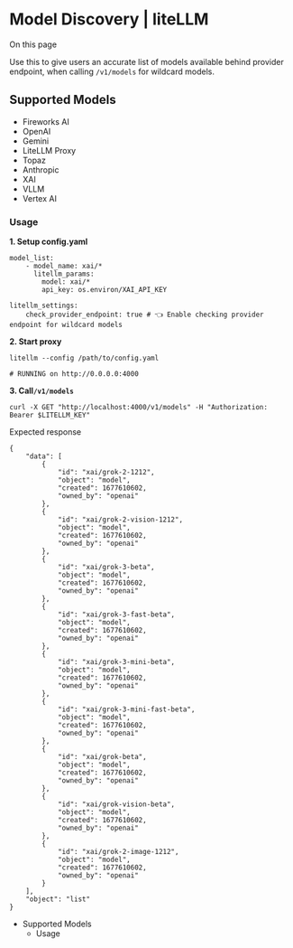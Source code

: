 # Model Discovery | liteLLM

On this page

Use this to give users an accurate list of models available behind provider endpoint, when calling `/v1/models` for wildcard models.

## Supported Models​

  * Fireworks AI
  * OpenAI
  * Gemini
  * LiteLLM Proxy
  * Topaz
  * Anthropic
  * XAI
  * VLLM
  * Vertex AI

### Usage​

**1\. Setup config.yaml**
    
    
    model_list:  
        - model_name: xai/*  
          litellm_params:  
            model: xai/*  
            api_key: os.environ/XAI_API_KEY  
      
    litellm_settings:  
        check_provider_endpoint: true # 👈 Enable checking provider endpoint for wildcard models  
    

**2\. Start proxy**
    
    
    litellm --config /path/to/config.yaml  
      
    # RUNNING on http://0.0.0.0:4000  
    

**3\. Call`/v1/models`**
    
    
    curl -X GET "http://localhost:4000/v1/models" -H "Authorization: Bearer $LITELLM_KEY"  
    

Expected response
    
    
    {  
        "data": [  
            {  
                "id": "xai/grok-2-1212",  
                "object": "model",  
                "created": 1677610602,  
                "owned_by": "openai"  
            },  
            {  
                "id": "xai/grok-2-vision-1212",  
                "object": "model",  
                "created": 1677610602,  
                "owned_by": "openai"  
            },  
            {  
                "id": "xai/grok-3-beta",  
                "object": "model",  
                "created": 1677610602,  
                "owned_by": "openai"  
            },  
            {  
                "id": "xai/grok-3-fast-beta",  
                "object": "model",  
                "created": 1677610602,  
                "owned_by": "openai"  
            },  
            {  
                "id": "xai/grok-3-mini-beta",  
                "object": "model",  
                "created": 1677610602,  
                "owned_by": "openai"  
            },  
            {  
                "id": "xai/grok-3-mini-fast-beta",  
                "object": "model",  
                "created": 1677610602,  
                "owned_by": "openai"  
            },  
            {  
                "id": "xai/grok-beta",  
                "object": "model",  
                "created": 1677610602,  
                "owned_by": "openai"  
            },  
            {  
                "id": "xai/grok-vision-beta",  
                "object": "model",  
                "created": 1677610602,  
                "owned_by": "openai"  
            },  
            {  
                "id": "xai/grok-2-image-1212",  
                "object": "model",  
                "created": 1677610602,  
                "owned_by": "openai"  
            }  
        ],  
        "object": "list"  
    }  
    

  * Supported Models
    * Usage